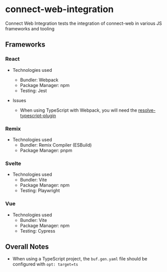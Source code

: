 # connect-web-integration
Connect Web Integration tests the integration of connect-web in various JS frameworks and tooling

## Frameworks

### React
- Technologies used
    - Bundler: Webpack
    - Package Manager:  npm
    - Testing:  Jest

- Issues
    - When using TypeScript with Webpack, you will need the [resolve-typescript-plugin](https://github.com/softwareventures/resolve-typescript-plugin) 

### Remix
- Technologies used
    - Bundler: Remix Compiler (ESBuild)
    - Package Manager:  pnpm

### Svelte
- Technologies used
    - Bundler: Vite
    - Package Manager:  npm
    - Testing:  Playwright

###  Vue
- Technologies used
    - Bundler: Vite
    - Package Manager:  npm
    - Testing:  Cypress

## Overall Notes
- When using a TypeScript project, the `buf.gen.yaml` file should be configured with `opt: target=ts`
